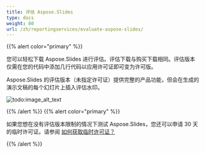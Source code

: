 ```yaml
---
title: 评估 Aspose.Slides
type: docs
weight: 80
url: /zh/reportingservices/evaluate-aspose-slides/
---
```


{{% alert color="primary" %}} 

您可以轻松下载 Aspose.Slides 进行评估。评估下载与购买下载相同。评估版本仅需在您的代码中添加几行代码以应用许可证即可变为许可版。

Aspose.Slides 的评估版本（未指定许可证）提供完整的产品功能，但会在生成的演示文稿的每个幻灯片上插入评估水印。

![todo:image_alt_text](evaluate-aspose-slides_1.png)

{{% /alert %}} {{% alert color="primary" %}} 

如果您想在没有评估版本限制的情况下测试 Aspose.Slides，您还可以申请 30 天的临时许可证。请参阅 [如何获取临时许可证？](https://purchase.aspose.com/temporary-license)

{{% /alert %}}